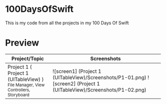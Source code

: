 # 100DaysOfSwift
This is my code from all the projects in my 100 Days Of Swift

# Preview
| Project/Topic | Screenshots |
| --------------|------------ |
| Project 1 ( Project 1 (UITableView) ) <br/><sub> File Manager, View Controllers, Storyboard </sub>| ![screen1] (Project 1 (UITableView)/Screenshots/P1-01.png) ![screen2] (Project 1 (UITableView)/Screenshots/P1-02.png) |
